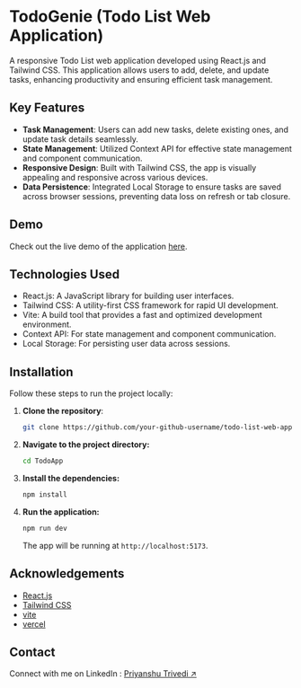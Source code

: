 # TodoGenie (Todo List Web Application)

A responsive Todo List web application developed using React.js and Tailwind CSS. This application allows users to add, delete, and update tasks, enhancing productivity and ensuring efficient task management.

## Key Features

- **Task Management**: Users can add new tasks, delete existing ones, and update task details seamlessly.
- **State Management**: Utilized Context API for effective state management and component communication.
- **Responsive Design**: Built with Tailwind CSS, the app is visually appealing and responsive across various devices.
- **Data Persistence**: Integrated Local Storage to ensure tasks are saved across browser sessions, preventing data loss on refresh or tab closure.

## Demo

Check out the live demo of the application [here](https://todogenie.vercel.app).

## Technologies Used
- React.js: A JavaScript library for building user interfaces.
- Tailwind CSS: A utility-first CSS framework for rapid UI development.
- Vite: A build tool that provides a fast and optimized development environment.
- Context API: For state management and component communication.
- Local Storage: For persisting user data across sessions.

## Installation

Follow these steps to run the project locally:

1. **Clone the repository**:
   ```bash
   git clone https://github.com/your-github-username/todo-list-web-app.git
2. **Navigate to the project directory:**
   ```bash
   cd TodoApp
3. **Install the dependencies:**
   ```bash
   npm install
4. **Run the application:**
   ```bash
   npm run dev
   ```
   The app will be running at `http://localhost:5173`.

## Acknowledgements
- [React.js](https://react.dev/)
- [Tailwind CSS](https://tailwindcss.com/)
- [vite](https://vitejs.dev/)
- [vercel](https://vercel.com/)

## Contact
Connect with me on LinkedIn : [Priyanshu Trivedi ↗](https://www.linkedin.com/in/priyanshu-trivedi/)